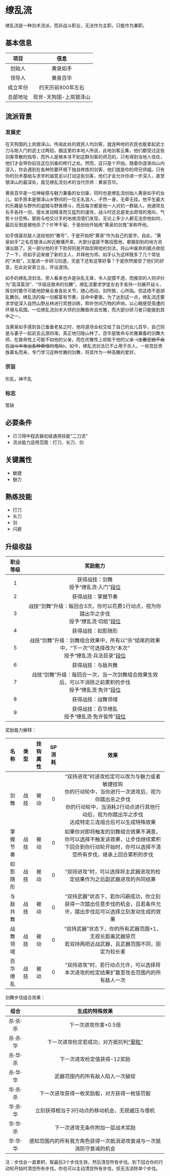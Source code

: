 # 缭乱流

缭乱流是一种剑术流派，而非战斗职业，无法作为主职，只能作为兼职。

## 基本信息

项目|信息
:--:|:--:
创始人|黄泉如手
领导人|黄泉百华
成立年份|约天历前800年左右
总部地址|现世-天狗国-上岚银泽山

## 流派背景

### 发展史

在天狗国的上岚银泽山，传闻此处的居民人均剑客，就连种地的农民也能拿起武士刀与刚入门的武士过两招。据这里的本地人所说，此地剑客云集，他们都受过这些剑客零散的指导，而外人是根本寻不到这群剑客的师范的，只有得到当地人信任，他们才会带你前往这位剑豪的修行之处。然而，这只是个开始。随着你逐渐向山内深入，你会遇到在各种险要环境下独自修炼的剑客，他们就是你的师兄师姐。只有你的剑术基础与求学的诚意足以打动这些剑客，他们才会允许你进一步深入，直至银泽山的最深处，面见缭乱流剑术的当代宗师：黄泉百华。

黄泉百华是一位神秘感与魅力兼备的女剑豪，同时也是缭乱流创始人黄泉如手的女儿。如手原本是银泽山乡野间的一位无名浪人，孑然一身，无牵无挂。他平生最大的乐趣是与野外的盗贼与野兽搏斗，而且每次都是他一人对抗一群敌人。他通常左右手各持一剑，擅长发动精准而又猛烈的速攻，战斗时还总是发出奇怪的鬼叫，气势十分恐怖。那些与他交过手的地痞流氓们发现，无论上多少人都无法奈他如何，最后反倒是被他杀了个片甲不留，于是纷纷开始用“黄泉的剑鬼”来称呼他。

如手很喜欢敌人送给他的“雅号”，于是开始把“黄泉”作为自己的苗字。自此，“黄泉如手”之名在银泽山附近散播开来，大部分盗匪不敢招惹他，都搬到别的地方另谋出路了。另一部分他的手下败将则是开始崇拜他的剑法，将山中废弃的据点收拾了一下，将如手迎来做了新的主人，并拜他为师。如手认为这样既多了几个常驻的“木桩”，又能进一步研习剑道，天底下还有这等好事？于是欣然接受了他们的好意，在此处安家立业，开设道场。

如手的缭乱流剑法，旁人看来也许是杂乱无章，令人捉摸不透，而推崇的人则评价为“高深莫测”、“华丽且致命的剑舞”。缭乱流要求学徒左右手各持一剑展开战斗，挥剑时要尽可能地舒展全身各处关节，随心而动，剑所致，心所指。但这绝不是胡乱舞剑，缭乱流的每一剑都富有节奏，且命中要害。为了达到这一点，缭乱流还要求学徒深入自然山野丛林进行冥想训练，聆听世间万物的声响，以心眼感受周遭的环境与氛围。一位缭乱流剑术大师的剑舞致命且优雅，而大部分研习者只能做到其中之一。

当黄泉如手感到自己垂垂老矣之时，他将道场全权交给了自己的女儿百华，自己则是与妻子一起前去云游四海，真正地归隐山林了。百华是致命与优雅兼备的剑舞大师，在致命性上可能不如他的父亲，而在优雅性上却胜于他的父亲<del>（主要是她不会在战斗中发出各种奇怪的鬼叫）</del>。如今，缭乱流剑法已不止用于杀人，一些宫廷贵族慕名而来，专门学习这种优雅的剑舞，将其作为一种高雅的爱好。

### 宗旨

形乱，神不乱

### 标志

暂缺

## 必要条件

* 已习得中程武器初级通用技能“二刀流”
* 流派能力适用范围：打刀、长刀、剑

## 关键属性

* 敏捷
* 魅力

## 熟练技能

* 打刀
* 长刀
* 剑
* 闪避

## 升级收益

职业等级|奖励能力
:--:|:--:
1|获得战技：剑舞<br>授予“缭乱流·入门”<a href="../../dan" target="_blank">段位</a>
2|获得战技：掌握节奏
3|战技“剑舞”升级：每回合3次，你可以花费1行动点，视为你踏出华之步伐<br>授予“缭乱流·切纸”<a href="../../dan" target="_blank">段位</a>
4|获得战技：如影随形
5|战技“剑舞”升级：剑舞组合效果中，所有以“杀”结尾的效果中，“下一次”可选择改为“本次”<br>授予“缭乱流·兵法目录”<a href="../../dan" target="_blank">段位</a>
6|获得战技：与敌共舞
7|战技“剑舞”升级：每回合一次，当一次剑舞组合效果生效后，可以不消除之前累积的步伐<br>授予“缭乱流·免许”<a href="../../dan" target="_blank">段位</a>
8|获得战技：战舞领域
9|获得战技：百华缭乱<br>授予“缭乱流·免许皆传”<a href="../../dan" target="_blank">段位</a>

奖励能力解释：

名称|类型|挂钩属性|SP消耗|效果
:--:|:--:|:--:|:--:|:--:
剑舞|战技|被动|0|“双持进攻”时进攻检定可以改为与魅力或者敏捷挂钩<br>你的行动轮中，当你进行一次进攻后，视为你踏出杀之步伐<br>你的行动轮中，当消耗2行动点进行其他行动后，视为你踏出华之步伐<br>达成特定三连组合后可以生成特殊效果
掌握节奏|战技|被动|0|如果你对即将触发的剑舞组合效果不满意，你可以选择不触发该效果，让步伐继续累积<br>下回合到你行动轮开始时，你可以选择不清空所有步伐，继承上回合累积的步伐
如影随形|战技|被动|0|“双持进攻”时，可以选择将主武器进攻的检定结果作为之后副武器进攻的共同结果
与敌共舞|战技|被动|0|“双持武器”状态下，若你闪避成功，你立刻获得一次踏出任意步伐的机会，且若条件允许，踏出步伐后可以选择立刻发动生成的效果
战舞领域|战技|被动|0|“双持武器”状态下，你的所有武器范围+1，无视长距离武器惩罚<br>若双持两把近战武器，且武器范围不同，固定为较长者
百华缭乱|战技|被动|0|“双持进攻”时，若行动点允许，可以选择将本次进攻的检定结果扩散至攻击范围内的所有敌人一次

剑舞步伐组合效果：

组合|生成的特殊效果
:--:|:--:
杀·杀·杀|下一次进攻伤害+0.5倍
杀·杀·华|下一次进攻检定若成功，对方抵抗判<a href="../../../../status/normal/#晕眩" target="_blank">“晕眩”</a>
杀·华·杀|下一次进攻检定值获得-12奖励
杀·华·华|武器范围内的所有敌人陷入一次破绽
华·杀·杀|下一次进攻获得一枚奖励骰，对方获得一枚惩罚骰
华·杀·华|立刻获得相当于3行动点的移动机会，无视威压与借机
华·华·杀|下一次进攻无条件附加一层战术奖励
华·华·华|感知范围内的所有我方角色获得一次抵消进攻衰减与一次抵消防守衰减的机会

注：步伐会一直累积，取最后3个步伐生效，然后清空所有步伐。到下回合你的行动轮开始时清空所有步伐，你也可以主动清空所有步伐，但无法消除单个步伐。